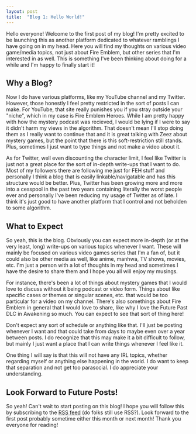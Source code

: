 ```yaml
---
layout: post
title:  "Blog 1: Hello World!"
---
```

Hello everyone! Welcome to the first post of my blog! I'm pretty excited to be launching this as another platform dedicated to whatever ramblings I have going on in my head. Here you will find my thoughts on various video game/media topics, not just about Fire Emblem, but other series that I'm interested in as well. This is something I've been thinking about doing for a while and I'm happy to finally start it!

## Why a Blog?

Now I do have various platforms, like my YouTube channel and my Twitter. However, those honestly I feel pretty restricted in the sort of posts I can make. For YouTube, that site really punishes you if you stray outside your "niche", which in my case is Fire Emblem Heroes. While I am pretty happy with how the mystery podcast was recieved, I would be lying if I were to say it didn't harm my views in the algorithm. That doesn't mean I'll stop doing them as I really want to continue that and it is great talking with Zeez about mystery games, but the point that there is this soft-restriction still stands. Plus, sometimes I just want to type things and not make a video about it.

As for Twitter, well even discounting the character limit, I feel like Twitter is just not a great place for the sort of in-depth write-ups that I want to do. Most of my followers there are following me just for FEH stuff and personally I think a blog that is easily linkable/navigatable and has this structure would be better. Plus, Twitter has been growing more and more into a cesspool in the past two years containing literally the worst people ever and personally I've been reducing my usage of Twitter as of late. I think it's just good to have another platform that I control and not beholden to some algorithm.

## What to Expect

So yeah, this is the blog. Obviously you can expect more in-depth (or at the very least, long) write-ups on various topics whenever I want. These will mainly be focused on various video games series that I'm a fan of, but it could also be other media as well, like anime, manhwa, TV shows, movies, etc. I'm just a person with a lot of thoughts in my head and sometimes I have the desire to share them and I hope you all will enjoy my musings.

For instance, there's been a lot of things about mystery games that I would love to discuss without it being podcast or video form. Things about like specific cases or themes or singular scenes, etc. that would be too particular for a video on my channel. There's also somethings about Fire Emblem in general that I would love to share, like why I love the Future Past DLC in Awakening so much. You can expect to see that sort of thing here!

Don't expect any sort of schedule or anything like that. I'll just be posting whenever I want and that could take from days to maybe even over a year between posts. I do recognize that this may make it a bit difficult to follow, but mainly I just want a place that I can write things whenever I feel like it.

One thing I will say is that this will not have any IRL topics, whether regarding myself or anything else happening in the world. I do want to keep that separation and not get too parasocial. I do appreciate your understanding.

## Look Forward to Future Posts!

So yeah! Can't wait to start posting on this blog! I hope you will follow this by subscribing to the [RSS feed](https://dtm9025.github.io/blog/feed.xml) (do folks still use RSS?). Look forward to the first post probably sometime either this month or next month! Thank you everyone for reading!
